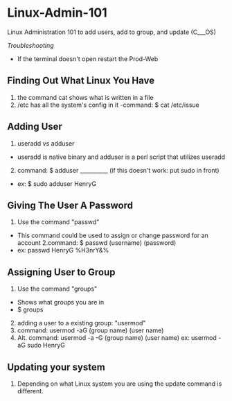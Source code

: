 # Linux-Admin-101
Linux Administration 101 to add users, add to group, and update (C___OS)

*Troubleshooting*
- If the terminal doesn't open restart the Prod-Web

## Finding Out What Linux You Have
1. the command cat shows what is written in a file
2. /etc has all the system's config in it
  -command: $ cat /etc/issue

## Adding User
1. useradd vs adduser
  - useradd is native binary and adduser is a perl script that utilizes useradd
2. command: $ adduser __________ (if this doesn't work: put sudo in front)
  - ex: $ sudo adduser HenryG

## Giving The User A Password
1. Use the command "passwd"
  - This command could be used to assign or change password for an account
2.command: $ passwd (username) (password)
  - ex: passwd HenryG %H3nrY&%
  
## Assigning User to Group
1. Use the command "groups"
  - Shows what groups you are in
  - $ groups
2. adding a user to a existing group: "usermod"
3. command: usermod -aG (group name) (user name)
4. Alt. command: usermod -a -G (group name) (user name)
  ex: usermod -aG sudo HenryG
  
## Updating your system
1. Depending on what Linux system you are using the update command is different.

